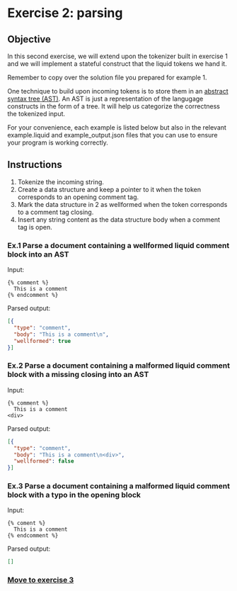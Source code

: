 # Exercise 2: parsing

## Objective

In this second exercise, we will extend upon the tokenizer built in exercise 1 and we will implement a stateful construct that the liquid tokens we hand it.

Remember to copy over the solution file you prepared for example 1.

One technique to build upon incoming tokens is to store them in an [abstract syntax tree (AST)](https://en.wikipedia.org/wiki/Abstract_syntax_tree). An AST is just a representation of the langugage constructs in the form of a tree. It will help us categorize the correctness the tokenized input.

For your convenience, each example is listed below but also in the relevant example.liquid and example_output.json files that you can use to ensure your program is working correctly.

## Instructions

1. Tokenize the incoming string.
2. Create a data structure and keep a pointer to it when the token corresponds to an opening comment tag.
3. Mark the data structure in 2 as wellformed when the token corresponds to a comment tag closing.
4. Insert any string content as the data structure body when a comment tag is open.

### Ex.1 Parse a document containing a wellformed liquid comment block into an AST

Input:
```liquid
{% comment %}
  This is a comment
{% endcomment %}
```
Parsed output:
```json
[{
  "type": "comment",
  "body": "This is a comment\n",
  "wellformed": true
}]
```


### Ex.2 Parse a document containing a malformed liquid comment block with a missing closing into an AST

Input:
```liquid
{% comment %}
  This is a comment
<div>
```
Parsed output:
```json
[{
  "type": "comment",
  "body": "This is a comment\n<div>",
  "wellformed": false
}]
```


### Ex.3 Parse a document containing a malformed liquid comment block with a typo in the opening block

Input:
```liquid
{% coment %}
  This is a comment
{% endcomment %}
```
Parsed output:
```json
[]
```

### [Move to exercise 3](../3/README.md)
